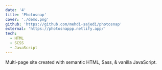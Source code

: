 ```yaml
---
date: '4'
title: 'Photosnap'
cover: './demo.png'
github: 'https://github.com/mehdi-sajedi/photosnap'
external: 'https://photosnappp.netlify.app/'
tech:
  - HTML
  - SCSS
  - JavaScript
---
```


Multi-page site created with semantic HTML, Sass, & vanilla JavaScript.
